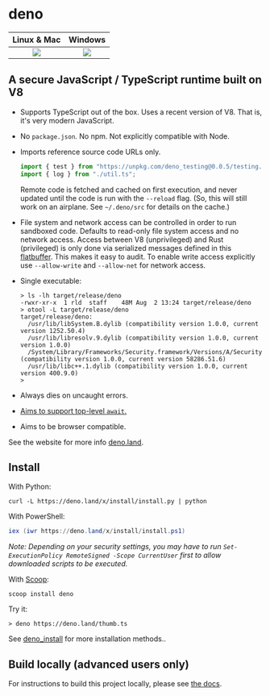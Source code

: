 # deno

|      **Linux & Mac**       |        **Windows**         |
| :------------------------: | :------------------------: |
| [![][tci badge]][tci link] | [![][avy badge]][avy link] |

## A secure JavaScript / TypeScript runtime built on V8

- Supports TypeScript out of the box. Uses a recent version of V8. That is, it's
  very modern JavaScript.

- No `package.json`. No npm. Not explicitly compatible with Node.

- Imports reference source code URLs only.

  ```typescript
  import { test } from "https://unpkg.com/deno_testing@0.0.5/testing.ts";
  import { log } from "./util.ts";
  ```

  Remote code is fetched and cached on first execution, and never updated until
  the code is run with the `--reload` flag. (So, this will still work on an
  airplane. See `~/.deno/src` for details on the cache.)

- File system and network access can be controlled in order to run sandboxed
  code. Defaults to read-only file system access and no network access. Access
  between V8 (unprivileged) and Rust (privileged) is only done via serialized
  messages defined in this
  [flatbuffer](https://github.com/denoland/deno/blob/master/src/msg.fbs). This
  makes it easy to audit. To enable write access explicitly use `--allow-write`
  and `--allow-net` for network access.

- Single executable:

  ```
  > ls -lh target/release/deno
  -rwxr-xr-x  1 rld  staff    48M Aug  2 13:24 target/release/deno
  > otool -L target/release/deno
  target/release/deno:
    /usr/lib/libSystem.B.dylib (compatibility version 1.0.0, current version 1252.50.4)
    /usr/lib/libresolv.9.dylib (compatibility version 1.0.0, current version 1.0.0)
    /System/Library/Frameworks/Security.framework/Versions/A/Security (compatibility version 1.0.0, current version 58286.51.6)
    /usr/lib/libc++.1.dylib (compatibility version 1.0.0, current version 400.9.0)
  >
  ```

- Always dies on uncaught errors.

- [Aims to support top-level `await`.](https://github.com/denoland/deno/issues/471)

- Aims to be browser compatible.

See the website for more info [deno.land](https://deno.land).

## Install

With Python:

```
curl -L https://deno.land/x/install/install.py | python
```

With PowerShell:

```powershell
iex (iwr https://deno.land/x/install/install.ps1)
```

_Note: Depending on your security settings, you may have to run
`Set-ExecutionPolicy RemoteSigned -Scope CurrentUser` first to allow downloaded
scripts to be executed._

With [Scoop](https://scoop.sh/):

```
scoop install deno
```

Try it:

```
> deno https://deno.land/thumb.ts
```

See [deno_install](https://github.com/denoland/deno_install) for more
installation methods..

## Build locally (advanced users only)

For instructions to build this project locally, please see [the docs](https://github.com/denoland/deno/blob/master/Docs.md#build-instructions-for-advanced-users-only).

<!-- prettier-ignore -->
[avy badge]: https://ci.appveyor.com/api/projects/status/yel7wtcqwoy0to8x?branch=master&svg=true
[avy link]: https://ci.appveyor.com/project/deno/deno
[tci badge]: https://travis-ci.com/denoland/deno.svg?branch=master
[tci link]: https://travis-ci.com/denoland/deno
